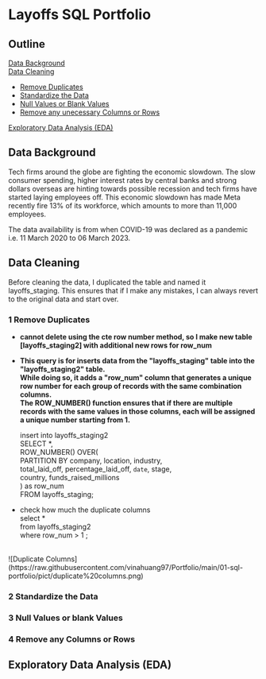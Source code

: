 # Layoffs SQL Portfolio
## Outline
[Data Background](https://github.com/vinahuang97/Portfolio/blob/main/01-sql-portfolio/README.md#data-background)</br>
[Data Cleaning](https://github.com/vinahuang97/Portfolio/blob/main/01-sql-portfolio/README.md#data-cleaning) </br>
  * [Remove Duplicates](https://github.com/vinahuang97/Portfolio/blob/main/01-sql-portfolio/README.md#1-remove-duplicates)</br>
  * [Standardize the Data](https://github.com/vinahuang97/Portfolio/blob/main/01-sql-portfolio/README.md#2-standardize-the-data)</br>
  * [Null Values or Blank Values](https://github.com/vinahuang97/Portfolio/blob/main/01-sql-portfolio/README.md#3-null-values-or-blank-values)</br>
  * [Remove any unecessary Columns or Rows](https://github.com/vinahuang97/Portfolio/blob/main/01-sql-portfolio/README.md#4-remove-any-columns-or-rows)</br>
 
[Exploratory Data Analysis (EDA)](https://github.com/vinahuang97/Portfolio/blob/main/01-sql-portfolio/README.md#exploratory-data-analysis-eda) </br>

## Data Background
Tech firms around the globe are fighting the economic slowdown. The slow consumer spending, higher interest rates by central banks and strong dollars overseas are hinting towards possible recession and tech firms have started laying employees off. This economic slowdown has made Meta recently fire 13% of its workforce, which amounts to more than 11,000 employees.</br>

The data availability is from when COVID-19 was declared as a pandemic i.e. 11 March 2020 to 06 March 2023.

## Data Cleaning
Before cleaning the data, I duplicated the table and named it layoffs_staging. This ensures that if I make any mistakes, I can always revert to the original data and start over.

### 1 Remove Duplicates

- <b> cannot delete using the cte row number method, so I make new table [layoffs_staging2] with additional new rows for row_num </b> </br>

- <b> This query is for inserts data from the "layoffs_staging" table into the "layoffs_staging2" table.</br>
While doing so, it adds a "row_num" column that generates a unique row number for each group of records with the same combination columns.</br>
The ROW_NUMBER() function ensures that if there are multiple records with the same values in those columns, each will be assigned a unique number starting from 1.</b></br>

    insert into layoffs_staging2 </br>
    SELECT *,</br>
    ROW_NUMBER() OVER(</br>
    PARTITION BY company, location, industry, </br>
    total_laid_off, percentage_laid_off, `date`, stage, </br>
    country, funds_raised_millions</br>
    ) as row_num</br>
    FROM layoffs_staging;</br>

- </b> check how much the duplicate columns</b></br>
    select *</br>
    from layoffs_staging2</br>
    where row_num > 1 ;</br>
</br>
![Duplicate Columns](https://raw.githubusercontent.com/vinahuang97/Portfolio/main/01-sql-portfolio/pict/duplicate%20columns.png)

</br>





### 2 Standardize the Data

### 3 Null Values or blank Values

### 4 Remove any Columns or Rows

## Exploratory Data Analysis (EDA)
